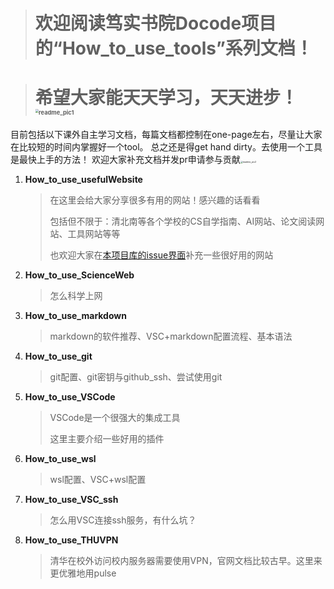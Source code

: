 > # 欢迎阅读笃实书院Docode项目的“How\_to\_use_tools”系列文档！

> # 希望大家能天天学习，天天进步！<img src="pic/readme_pic1.gif" alt="readme_pic1" style="zoom:33%;" />



目前包括以下课外自主学习文档，每篇文档都控制在one-page左右，尽量让大家在比较短的时间内掌握好一个tool。
总之还是得get hand dirty。去使用一个工具是最快上手的方法！
欢迎大家补充文档并发pr申请参与贡献<img src="pic/readme_pic2.gif" alt="readme_pic2" style="zoom:25%;" />

1. **How_to_use_usefulWebsite**

	> 在这里会给大家分享很多有用的网站！感兴趣的话看看
	>
	> 包括但不限于：清北南等各个学校的CS自学指南、AI网站、论文阅读网站、工具网站等等
	>
	> 也欢迎大家在[本项目库的issue界面](https://github.com/caoye04/DoCodeClub/issues)补充一些很好用的网站

2. **How_to_use_ScienceWeb**

	> 怎么科学上网

3. **How_to_use_markdown**

	> markdown的软件推荐、VSC+markdown配置流程、基本语法

4. **How_to_use_git**

	> git配置、git密钥与github_ssh、尝试使用git

5. **How_to_use_VSCode**

	> VSCode是一个很强大的集成工具
	>
	> 这里主要介绍一些好用的插件

6. **How_to_use_wsl**

	> wsl配置、VSC+wsl配置

7. **How_to_use_VSC_ssh**

	> 怎么用VSC连接ssh服务，有什么坑？

8. **How_to_use_THUVPN**

	> 清华在校外访问校内服务器需要使用VPN，官网文档比较古早。这里来更优雅地用pulse